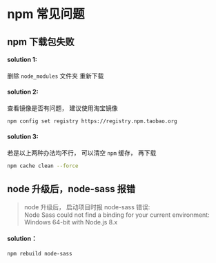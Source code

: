 # npm 常见问题

## npm 下载包失败

#### solution 1:

删除 <code>node_modules</code> 文件夹 重新下载

#### solution 2:

查看镜像是否有问题， 建议使用淘宝镜像

```bash
npm config set registry https://registry.npm.taobao.org
```

#### solution 3:

若是以上两种办法均不行， 可以清空 <code>npm</code> 缓存， 再下载

```bash
npm cache clean --force
```

## node 升级后，node-sass 报错

> node 升级后， 启动项目时报 node-sass 错误:  
Node Sass could not find a binding for your current environment: Windows 64-bit with Node.js 8.x

#### solution：

```bash
npm rebuild node-sass
```